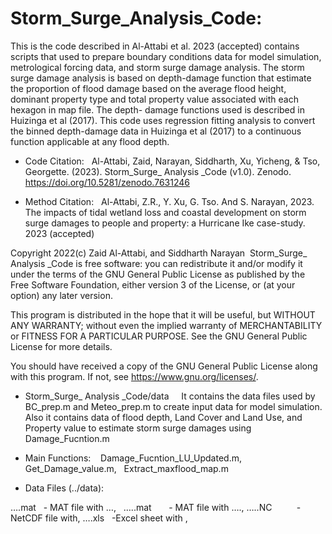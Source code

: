 # Storm_Surge_Analysis_Code: 
This is the code described in Al-Attabi et al. 2023 (accepted) contains scripts that used to prepare boundary conditions data for model simulation, metrological forcing data, and storm surge damage analysis. The storm surge damage analysis is based on depth-damage function that estimate the proportion of flood damage based on the average flood height, dominant property type and total property value associated with each hexagon in map file. The depth- damage functions used is described in Huizinga et al (2017). This code uses regression fitting analysis to convert the binned depth-damage data in Huizinga et al (2017) to a continuous function applicable at any flood depth.
- Code Citation:  
Al-Attabi, Zaid, Narayan, Siddharth, Xu, Yicheng, & Tso, Georgette. (2023). Storm_Surge_ Analysis _Code (v1.0). Zenodo. https://doi.org/10.5281/zenodo.7631246

- Method Citation:  
Al-Attabi, Z.R., Y. Xu, G. Tso. And S. Narayan, 2023. The impacts of tidal wetland loss and coastal development on storm surge damages to people and property: a Hurricane Ike case-study. 2023 (accepted)

Copyright 2022(c) Zaid Al-Attabi, and Siddharth Narayan 
Storm_Surge_ Analysis _Code is free software: you can redistribute it and/or modify it under the terms of the GNU General Public License as published by the Free Software Foundation, either version 3 of the License, or (at your option) any later version.

This program is distributed in the hope that it will be useful, but WITHOUT ANY WARRANTY; without even the implied warranty of MERCHANTABILITY or FITNESS FOR A PARTICULAR PURPOSE. See the GNU General Public License for more details.

You should have received a copy of the GNU General Public License along with this program. If not, see https://www.gnu.org/licenses/.

- Storm_Surge_ Analysis _Code/data  
  It contains the data files used by BC_prep.m and Meteo_prep.m to create input data for model simulation. Also it contains data of flood depth, Land Cover and Land Use, and Property value to estimate storm surge damages using Damage_Fucntion.m  
- Main Functions: 
 
Damage_Fucntion_LU_Updated.m,  
Get_Damage_value.m,  
Extract_maxflood_map.m

- Data Files (../data):

….mat   - MAT file with …,  
…..mat       - MAT file with ….,
…..NC          - NetCDF file with,
….xls   -Excel sheet with , 
